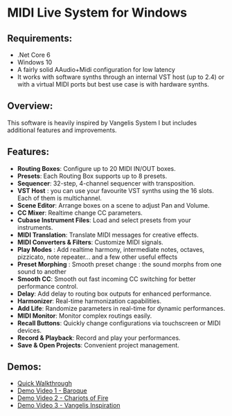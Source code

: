 # MIDI Live System for Windows

## Requirements:
- .Net Core 6
- Windows 10
- A fairly solid AAudio+Midi configuration for low latency
- It works with software synths through an internal VST host (up to 2.4) or with a virtual MIDI ports but best use case is with hardware synths.

## Overview:
This software is heavily inspired by Vangelis System I but includes additional features and improvements.

## Features:
- **Routing Boxes**: Configure up to 20 MIDI IN/OUT boxes.
- **Presets**: Each Routing Box supports up to 8 presets.
- **Sequencer**: 32-step, 4-channel sequencer with transposition.
- **VST Host** : you can use your favourite VST synths using the 16 slots. Each of them is multichannel. 
- **Scene Editor**: Arrange boxes on a scene to adjust Pan and Volume.
- **CC Mixer**: Realtime change CC parameters.
- **Cubase Instrument Files**: Load and select presets from your instruments.
- **MIDI Translation**: Translate MIDI messages for creative effects.
- **MIDI Converters & Filters**: Customize MIDI signals.
- **Play Modes** : Add realtime harmony, intermediate notes, octaves, pizzicato, note repeater... and a few other useful effects
- **Preset Morphing** : Smooth preset change : the sound morphs from one sound to another
- **Smooth CC**: Smooth out fast incoming CC switching for better performance control.
- **Delay**: Add delay to routing box outputs for enhanced performance.
- **Harmonizer**: Real-time harmonization capabilities.
- **Add Life**: Randomize parameters in real-time for dynamic performances.
- **MIDI Monitor**: Monitor complex routings easily.
- **Recall Buttons**: Quickly change configurations via touchscreen or MIDI devices.
- **Record & Playback**: Record and play your performances.
- **Save & Open Projects**: Convenient project management.

## Demos:
- [Quick Walkthrough](https://www.youtube.com/watch?v=-oNShHc2WL4)
- [Demo Video 1 - Baroque](https://www.youtube.com/watch?v=pwLsHsf5Pt4)
- [Demo Video 2 - Chariots of Fire](https://www.youtube.com/watch?v=MOZJ4vDwuRk)
- [Demo Video 3 - Vangelis Inspiration](https://www.youtube.com/watch?v=ciOBDNWudrY)
